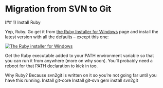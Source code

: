 # Migration from SVN to Git
I## 1) Install Ruby

Yep, Ruby. Go get it from  [the Ruby Installer for Windows](http://rubyinstaller.org/downloads/)  page and install the latest version with all the defaults – except this one:

[![The Ruby installer for Windows](https://www.troyhunt.com/content/images/2016/02/46504649image_thumb.png)](https://lh4.ggpht.com/-TZ7j_HclwYk/U-SHndWKlYI/AAAAAAAAG-g/U1_ay642JqY/s1600-h/image2.png)

Get the Ruby executable added to your PATH environment variable so that you can run it from anywhere (more on why soon). You’ll probably need a reboot for that PATH declaration to kick in too.

Why Ruby? Because svn2git is written on it so you’re not going far until you have this running.
Install git-core
Install git-svn
gem install svn2git

<!--stackedit_data:
eyJoaXN0b3J5IjpbMTk3MjE3NjQ0NCw1MjgwMzMwMDUsMTM0MT
k1NjY3NywtMTA3NzQyMjI5M119
-->